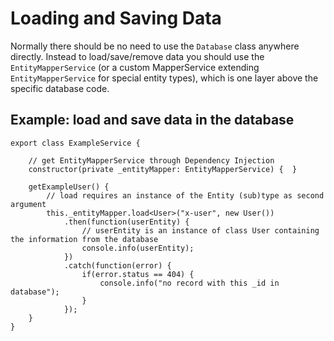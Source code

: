 # Loading and Saving Data
Normally there should be no need to use the `Database` class anywhere directly.
Instead to load/save/remove data you should use the `EntityMapperService` (or a custom MapperService extending `EntityMapperService` for special entity types), which is one layer above the specific database code.

## Example: load and save data in the database

    export class ExampleService {
    
        // get EntityMapperService through Dependency Injection
        constructor(private _entityMapper: EntityMapperService) {  }
    
        getExampleUser() {
            // load requires an instance of the Entity (sub)type as second argument
            this._entityMapper.load<User>("x-user", new User())
                .then(function(userEntity) {
                    // userEntity is an instance of class User containing the information from the database
                    console.info(userEntity);
                })
                .catch(function(error) {
                    if(error.status == 404) {
                        console.info("no record with this _id in database");
                    }
                });
        }
    }
